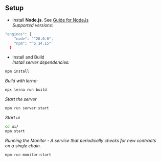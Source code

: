 ## Setup

* Install **Node.js**. See [Guide for NodeJs](https://docs.npmjs.com/downloading-and-installing-node-js-and-npm)<br/>
  *Supported versions:*
```bash
"engines": {
    "node": "^20.0.0",
    "npm": "^6.14.15"
  }
```

* Install and Build<br/>
  *Install server dependencies:*
```bash
npm install
```

*Build with lerna:*  
```bash
npx lerna run build
```

*Start the server*
```bash
npm run server:start
```

*Start ui*
```bash
cd ui/
npm start
```

*Running the Monitor - A service that periodically checks for new contracts on a single chain.*
```bash
npm run monitor:start
```